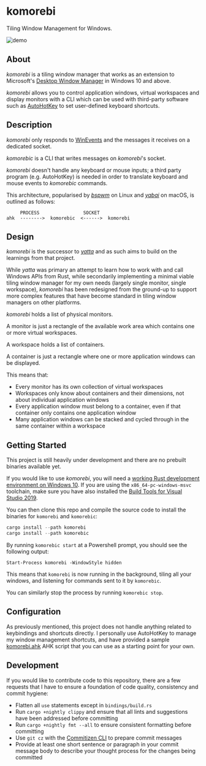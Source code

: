 # komorebi

Tiling Window Management for Windows.

![demo](https://s2.gifyu.com/images/ezgif-1-a21b17f39d06.gif)

## About

*komorebi* is a tiling window manager that works as an extension to
Microsoft's [Desktop Window Manager](https://docs.microsoft.com/en-us/windows/win32/dwm/dwm-overview) in Windows 10 and
above.

*komorebi* allows you to control application windows, virtual workspaces and display monitors with a CLI which can be used
with third-party software such as [AutoHotKey](https://github.com/Lexikos/AutoHotkey_L) to set user-defined keyboard
shortcuts.

## Description

*komorebi* only responds to [WinEvents](https://docs.microsoft.com/en-us/windows/win32/winauto/event-constants) and the
messages it receives on a dedicated socket.

*komorebic* is a CLI that writes messages on *komorebi*'s socket.

*komorebi* doesn't handle any keyboard or mouse inputs; a third party program (e.g. AutoHotKey) is needed in order to
translate keyboard and mouse events to *komorebic* commands.

This architecture, popularised by [*bspwm*](https://github.com/baskerville/bspwm) on Linux and
[*yabai*](https://github.com/koekeishiya/yabai) on macOS, is outlined as follows:

```
     PROCESS                SOCKET
ahk  -------->  komorebic  <------>  komorebi
```

## Design

*komorebi* is the successor to [*yatta*](https://github.com/LGUG2Z/yatta) and as such aims to build on the learnings
from that project.

While *yatta* was primary an attempt to learn how to work with and call Windows APIs from Rust, while secondarily
implementing a minimal viable tiling window manager for my own needs (largely single monitor, single workspace),
*komorebi* has been redesigned from the ground-up to support more complex features that have become standard in tiling
window managers on other platforms.

*komorebi* holds a list of physical monitors.

A monitor is just a rectangle of the available work area which contains one or more virtual workspaces.

A workspace holds a list of containers.

A container is just a rectangle where one or more application windows can be displayed.

This means that:

* Every monitor has its own collection of virtual workspaces
* Workspaces only know about containers and their dimensions, not about individual application windows
* Every application window must belong to a container, even if that container only contains one application window
* Many application windows can be stacked and cycled through in the same container within a workspace

## Getting Started

This project is still heavily under development and there are no prebuilt binaries available yet.

If you would like to use *komorebi*, you will need
a [working Rust development environment on Windows 10](https://rustup.rs/). If you are using
the `x86_64-pc-windows-msvc` toolchain, make sure you have also installed
the [Build Tools for Visual Studio 2019](https://stackoverflow.com/a/55603112).

You can then clone this repo and compile the source code to install the binaries for `komorebi` and `komorebic`:

```powershell
cargo install --path komorebi
cargo install --path komorebic
```

By running `komorebic start` at a Powershell prompt, you should see the following output:

```
Start-Process komorebi -WindowStyle hidden
```

This means that `komorebi` is now running in the background, tiling all your windows, and listening for commands sent to it
by `komorebic`.

You can similarly stop the process by running `komorebic stop`.

## Configuration

As previously mentioned, this project does not handle anything related to keybindings and shortcuts directly. I
personally use AutoHotKey to manage my window management shortcuts, and have provided a
sample [komorebi.ahk](komorebi.sample.ahk) AHK script that you can use as a starting point for your own.

## Development

If you would like to contribute code to this repository, there are a few requests that I have to ensure a foundation of
code quality, consistency and commit hygiene:

* Flatten all `use` statements except in `bindings/build.rs`
* Run `cargo +nightly clippy` and ensure that all lints and suggestions have been addressed before committing
* Run `cargo +nightly fmt --all` to ensure consistent formatting before committing
* Use `git cz` with
  the [Commitizen CLI](https://github.com/commitizen/cz-cli#conventional-commit-messages-as-a-global-utility) to prepare
  commit messages
* Provide at least one short sentence or paragraph in your commit message body to describe your thought process for the
  changes being committed